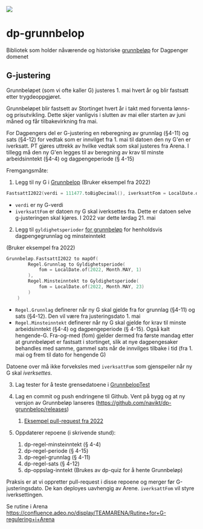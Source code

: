 [![](https://jitpack.io/v/navikt/dp-grunnbelop.svg)](https://jitpack.io/#navikt/dp-grunnbelop)

# dp-grunnbelop
Bibliotek som holder nåværende og historiske [grunnbeløp](https://www.nav.no/no/nav-og-samfunn/kontakt-nav/utbetalinger/grunnbelopet-i-folketrygden) for Dagpenger domenet 


## G-justering 

Grunnbeløpet (som vi ofte kaller G) justeres 1. mai hvert år og blir fastsatt etter trygdeoppgjøret. 

Grunnbeløpet blir fastsett av Stortinget hvert år i takt med forventa lønns- og prisutvikling. Dette skjer vanligvis i slutten av mai eller starten av juni måned og får tilbakevirkning fra mai.

For Dagpengers del er G-justering en reberegning av grunnlag (§4-11) og sats (§4-12) for vedtak som er innvilget fra 1. mai til datoen den ny G'en er iverksatt. PT gjøres uttrekk av hvilke vedtak som skal justeres fra Arena. 
I tillegg må den ny G'en legges til av beregning av krav til minste arbeidsinntekt (§4-4) og dagpengeperiode (§ 4-15)


Fremgangsmåte: 

1. Legg til ny G i [Grunnbelop](src/main/kotlin/no/nav/dagpenger/grunnbelop/Grunnbelop.kt)
   (Bruker eksempel fra 2022)

```kotlin
FastsattI2022(verdi = 111477.toBigDecimal(), iverksattFom = LocalDate.of(2022, Month.MAY, 21))
```
- `verdi` er ny G-verdi 
- `iverksattFom` er datoen ny G skal iverksettes fra. Dette er datoen selve g-justeringen skal kjøres. I 2022 var dette lørdag 21. mai

2. Legg til `gyldighetsperioder` [for grunnbeløp](src/main/kotlin/no/nav/dagpenger/grunnbelop/Grunnbelop.kt) for henholdsvis dagpengegrunnlag og minsteinntekt

(Bruker eksempel fra 2022)
```kotlin
Grunnbeløp.FastsattI2022 to mapOf(
        Regel.Grunnlag to Gyldighetsperiode(
            fom = LocalDate.of(2022, Month.MAY, 1)
        ),
        Regel.Minsteinntekt to Gyldighetsperiode(
            fom = LocalDate.of(2022, Month.MAY, 23)
        )
    )
```
- `Regel.Grunnlag` definerer når ny G skal gjelde fra for grunnlag (§4-11) og sats (§4-12). Den vil være fra justeringsdato 1. mai
- `Regel.Minsteinntekt` definerer når ny G skal gjelde for krav til minste arbeidsinntekt (§4-4) og dagpengeperiode (§ 4-15). Også kalt hengende-G. Fra-og-med (fom) gjelder dermed fra første mandag etter at grunnbeløpet er fastsatt i stortinget, slik at nye dagpengesaker behandles med samme, gammel sats når de innvilges tilbake i tid (fra 1. mai og frem til dato for hengende G)

Datoene over må ikke forveksles med `iverksattFom` som gjenspeiler når ny G skal _iverksettes_. 

3. Lag tester for å teste grensedatoene i [GrunnbelopTest](src/test/kotlin/no/nav/dagpenger/grunnbelop/GrunnbelopTest.kt)

4. Lag en commit og push endringene til Github. Vent på bygg og at ny versjon av Grunnbeløp lanseres (https://github.com/navikt/dp-grunnbelop/releases)
   1. [Eksempel pull-request fra 2022](https://github.com/navikt/dp-grunnbelop/pull/1/files)

5. Oppdaterer repoene (i skrivende stund): 
   1. dp-regel-minsteinntekt (§ 4-4)
   2. dp-regel-periode (§ 4-15)
   3. dp-regel-grunnlag (§ 4-11)
   4. dp-regel-sats (§ 4-12)
   5. dp-oppslag-inntekt (Brukes av dp-quiz for å hente Grunnbeløp)

Praksis er at vi oppretter pull-request i disse repoene og merger før G-justeringsdato. De kan deployes uavhengig av Arene. `iverksattFom` vil styre iverksettingen. 

Se rutine i Arena https://confluence.adeo.no/display/TEAMARENA/Rutine+for+G-regulering+i+Arena 
